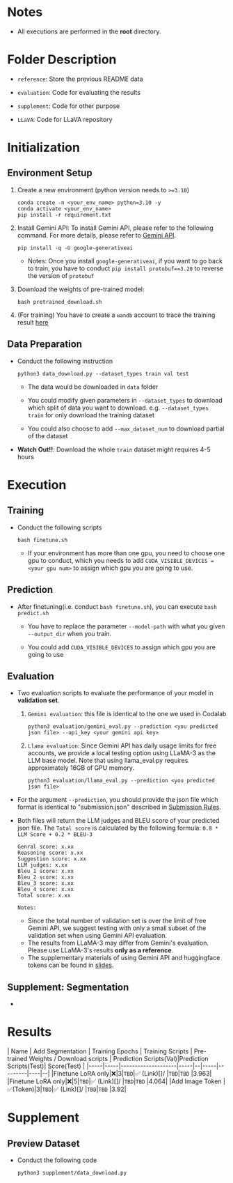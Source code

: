 # Notes

* All executions are performed in the **root** directory.

# Folder Description

* ```reference```: Store the previous README data

* ```evaluation```: Code for evaluating the results

* ```supplement```: Code for other purpose

* ```LLaVA```: Code for LLaVA repository

# Initialization

## Environment Setup

1. Create a new environment (python version needs to `>=3.10`)
    
    ```
    conda create -n <your_env_name> python=3.10 -y
    conda activate <your_env_name>
    pip install -r requirement.txt
    ```

2. Install Gemini API: To install Gemini API, please refer to the following command. For more details, please refer to [Gemini API](https://ai.google.dev/gemini-api/docs/quickstart?hl=zh-tw&_gl=1*ciqklc*_up*MQ..&gclid=Cj0KCQiAgJa6BhCOARIsAMiL7V8rppSkxxeqt-eVsCczUZ8Iz2mXXiTi1EkuP7K2xalpBYOk9HLgbv0aAqAIEALw_wcB&lang=python).
    
    ```
    pip install -q -U google-generativeai
    ```

    * Notes: Once you install ```google-generativeai```, if you want to go back to train, you have to conduct ```pip install protobuf==3.20``` to reverse the version of ```protobuf```

3. Download the weights of pre-trained model:

    ```
    bash pretrained_download.sh
    ```

4. (For training) You have to create a ```wandb``` account to trace the training result [here](https://wandb.ai/)


## Data Preparation

* Conduct the following instruction

    ```
    python3 data_download.py --dataset_types train val test
    ```

    * The data would be downloaded in ```data``` folder

    * You could modify given parameters in ```--dataset_types``` to download which split of data you want to download. e.g. ```--dataset_types train``` for only download the training dataset

    * You could also choose to add ```--max_dataset_num``` to download partial of the dataset

* **Watch Out!!**: Download the whole ```train``` dataset might requires 4-5 hours

# Execution 

## Training

* Conduct the following scripts 

    ```
    bash finetune.sh
    ```

    * If your environment has more than one gpu, you need to choose one gpu to conduct, which you needs to add ```CUDA_VISIBLE_DEVICES = <your gpu num>``` to assign which gpu you are going to use.

## Prediction

* After finetuning(i.e. conduct ```bash finetune.sh```), you can execute ```bash predict.sh```

    * You have to replace the parameter ```--model-path``` with what you given ```--output_dir``` when you train.

    * You could add ```CUDA_VISIBLE_DEVICES``` to assign which gpu you are going to use

## Evaluation

* Two evaluation scripts to evaluate the performance of your model in **validation set**.

    1. ```Gemini evaluation```: this file is identical to the one we used in Codalab

        ```
        python3 evaluation/gemini_eval.py --prediction <you predicted json file> --api_key <your gemini api key>
        ```

    2. ```Llama evaluation```: Since Gemini API has daily usage limits for free accounts, we provide a local testing option using LLaMA-3 as the LLM base model. Note that using llama_eval.py requires approximately 16GB of GPU memory.

        ```
        python3 evaluation/llama_eval.py --prediction <you predicted json file>
        ```

* For the argument `--prediction`, you should provide the json file which format is identical to "submission.json" described in [Submission Rules](#Submission-Rules).
* Both files will return the LLM judges and BLEU score of your predicted json file. The `Total score` is calculated by the following formula: `0.8 * LLM Score + 0.2 * BLEU-3`
    
    ```
    Genral score: x.xx
    Reasoning score: x.xx
    Suggestion score: x.xx
    LLM judges: x.xx
    Bleu_1 score: x.xx
    Bleu_2 score: x.xx
    Bleu_3 score: x.xx
    Bleu_4 score: x.xx
    Total score: x.xx
    ```
    
    `Notes:`
    * Since the total number of validation set is over the limit of free Gemini API, we suggest testing with only a small subset of the validation set when using Gemini API evaluation.
    * The results from LLaMA-3 may differ from Gemini's evaluation. Please use LLaMA-3's results **only as a reference**.
    * The supplementary materials of using Gemini API and huggingface tokens can be found in [slides](https://docs.google.com/presentation/d/1eeXx_dL0OgkDn9_lhXnimTHrE6OYvAiiVOBwo2CTVOQ/edit#slide=id.g31b10de1f8f_7_155).

## Supplement: Segmentation 

* 


# Results

| Name | Add Segmentation | Training Epochs | Training Scripts | Pre-trained Weights / Download scripts | Prediction Scripts(Val)|Prediction Scripts(Test)| Score(Test) |
|-----|-----|--------------------|-----|--|-----|---------|----|--|
|Finetune LoRA only|❌|3|```TBD```|✅ (Link)[]/ |```TBD```|```TBD``` |3.963|
|Finetune LoRA only|❌|5|```TBD```|✅ (Link)[]/ |```TBD```|```TBD``` |4.064|
|Add Image Token   |✅(Token)|3|```TBD```|✅ (Link)[]/ |```TBD```|```TBD``` |3.92|


# Supplement

## Preview Dataset 

* Conduct the following code

    ```
    python3 supplement/data_download.py
    ```
